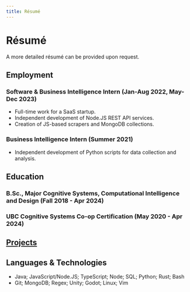 ```yaml
---
title: Résumé
---
```


# Résumé

A more detailed résumé can be provided upon request.

## Employment

### Software & Business Intelligence Intern (Jan-Aug 2022, May-Dec 2023)

- Full-time work for a SaaS startup.
- Independent development of Node.JS REST API services.
- Creation of JS-based scrapers and MongoDB collections.

### Business Intelligence Intern (Summer 2021)

- Independent development of Python scripts for data collection and analysis.

## Education

### B.Sc., Major Cognitive Systems, Computational Intelligence and Design (Fall 2018 - Apr 2024)

### UBC Cognitive Systems Co-op Certification (May 2020 - Apr 2024)

## [Projects](/projects.html)

## Languages & Technologies

- Java; JavaScript/Node.JS; TypeScript; Node; SQL; Python; Rust; Bash
- Git; MongoDB; Regex; Unity; Godot; Linux; Vim
